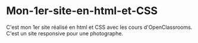 # Mon-1er-site-en-html-et-CSS
C'est mon 1er site réalisé en html et CSS avec les cours d'OpenClassrooms.
C'est un site responsive pour une photographe. 
